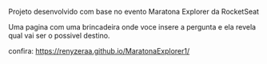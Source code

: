 Projeto desenvolvido com base no evento Maratona Explorer da RocketSeat

Uma pagina com uma brincadeira onde voce insere a pergunta e ela revela qual vai ser o possivel destino.

confira: https://renyzeraa.github.io/MaratonaExplorer1/
